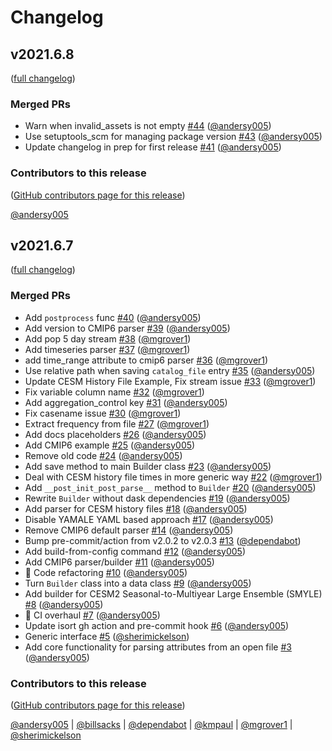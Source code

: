 # Changelog

## v2021.6.8

([full changelog](https://github.com/NCAR/ecgtools/compare/v2021.6.7...ceb56b149363b4fb1cbef18c5a72796d21c50c96))

### Merged PRs

- Warn when invalid_assets is not empty [#44](https://github.com/NCAR/ecgtools/pull/44) ([@andersy005](https://github.com/andersy005))
- Use setuptools_scm for managing package version [#43](https://github.com/NCAR/ecgtools/pull/43) ([@andersy005](https://github.com/andersy005))
- Update changelog in prep for first release [#41](https://github.com/NCAR/ecgtools/pull/41) ([@andersy005](https://github.com/andersy005))

### Contributors to this release

([GitHub contributors page for this release](https://github.com/NCAR/ecgtools/graphs/contributors?from=2021-06-07&to=2021-06-09&type=c))

[@andersy005](https://github.com/search?q=repo%3ANCAR%2Fecgtools+involves%3Aandersy005+updated%3A2021-06-07..2021-06-09&type=Issues)

## v2021.6.7

([full changelog](https://github.com/NCAR/ecgtools/compare/e5108a4edfef211b64dcb69a28f57247e717237b...fbc41f23244798fe90782cbea672b21fee0d373b))

### Merged PRs

- Add `postprocess` func [#40](https://github.com/NCAR/ecgtools/pull/40) ([@andersy005](https://github.com/andersy005))
- Add version to CMIP6 parser [#39](https://github.com/NCAR/ecgtools/pull/39) ([@andersy005](https://github.com/andersy005))
- Add pop 5 day stream [#38](https://github.com/NCAR/ecgtools/pull/38) ([@mgrover1](https://github.com/mgrover1))
- Add timeseries parser [#37](https://github.com/NCAR/ecgtools/pull/37) ([@mgrover1](https://github.com/mgrover1))
- add time_range attribute to cmip6 parser [#36](https://github.com/NCAR/ecgtools/pull/36) ([@mgrover1](https://github.com/mgrover1))
- Use relative path when saving `catalog_file` entry [#35](https://github.com/NCAR/ecgtools/pull/35) ([@andersy005](https://github.com/andersy005))
- Update CESM History File Example, Fix stream issue [#33](https://github.com/NCAR/ecgtools/pull/33) ([@mgrover1](https://github.com/mgrover1))
- Fix variable column name [#32](https://github.com/NCAR/ecgtools/pull/32) ([@mgrover1](https://github.com/mgrover1))
- Add aggregation_control key [#31](https://github.com/NCAR/ecgtools/pull/31) ([@andersy005](https://github.com/andersy005))
- Fix casename issue [#30](https://github.com/NCAR/ecgtools/pull/30) ([@mgrover1](https://github.com/mgrover1))
- Extract frequency from file [#27](https://github.com/NCAR/ecgtools/pull/27) ([@mgrover1](https://github.com/mgrover1))
- Add docs placeholders [#26](https://github.com/NCAR/ecgtools/pull/26) ([@andersy005](https://github.com/andersy005))
- Add CMIP6 example [#25](https://github.com/NCAR/ecgtools/pull/25) ([@andersy005](https://github.com/andersy005))
- Remove old code [#24](https://github.com/NCAR/ecgtools/pull/24) ([@andersy005](https://github.com/andersy005))
- Add save method to main Builder class [#23](https://github.com/NCAR/ecgtools/pull/23) ([@andersy005](https://github.com/andersy005))
- Deal with CESM history file times in more generic way [#22](https://github.com/NCAR/ecgtools/pull/22) ([@mgrover1](https://github.com/mgrover1))
- Add `__post_init_post_parse__` method to `Builder` [#20](https://github.com/NCAR/ecgtools/pull/20) ([@andersy005](https://github.com/andersy005))
- Rewrite `Builder` without dask dependencies [#19](https://github.com/NCAR/ecgtools/pull/19) ([@andersy005](https://github.com/andersy005))
- Add parser for CESM history files [#18](https://github.com/NCAR/ecgtools/pull/18) ([@andersy005](https://github.com/andersy005))
- Disable YAMALE YAML based approach [#17](https://github.com/NCAR/ecgtools/pull/17) ([@andersy005](https://github.com/andersy005))
- Remove CMIP6 default parser [#14](https://github.com/NCAR/ecgtools/pull/14) ([@andersy005](https://github.com/andersy005))
- Bump pre-commit/action from v2.0.2 to v2.0.3 [#13](https://github.com/NCAR/ecgtools/pull/13) ([@dependabot](https://github.com/dependabot))
- Add build-from-config command [#12](https://github.com/NCAR/ecgtools/pull/12) ([@andersy005](https://github.com/andersy005))
- Add CMIP6 parser/builder [#11](https://github.com/NCAR/ecgtools/pull/11) ([@andersy005](https://github.com/andersy005))
- 🔨 Code refactoring [#10](https://github.com/NCAR/ecgtools/pull/10) ([@andersy005](https://github.com/andersy005))
- Turn `Builder` class into a data class [#9](https://github.com/NCAR/ecgtools/pull/9) ([@andersy005](https://github.com/andersy005))
- Add builder for CESM2 Seasonal-to-Multiyear Large Ensemble (SMYLE) [#8](https://github.com/NCAR/ecgtools/pull/8) ([@andersy005](https://github.com/andersy005))
- 👷 CI overhaul [#7](https://github.com/NCAR/ecgtools/pull/7) ([@andersy005](https://github.com/andersy005))
- Update isort gh action and pre-commit hook [#6](https://github.com/NCAR/ecgtools/pull/6) ([@andersy005](https://github.com/andersy005))
- Generic interface [#5](https://github.com/NCAR/ecgtools/pull/5) ([@sherimickelson](https://github.com/sherimickelson))
- Add core functionality for parsing attributes from an open file [#3](https://github.com/NCAR/ecgtools/pull/3) ([@andersy005](https://github.com/andersy005))

### Contributors to this release

([GitHub contributors page for this release](https://github.com/NCAR/ecgtools/graphs/contributors?from=2020-06-01&to=2021-06-08&type=c))

[@andersy005](https://github.com/search?q=repo%3ANCAR%2Fecgtools+involves%3Aandersy005+updated%3A2020-06-01..2021-06-08&type=Issues) | [@billsacks](https://github.com/search?q=repo%3ANCAR%2Fecgtools+involves%3Abillsacks+updated%3A2020-06-01..2021-06-08&type=Issues) | [@dependabot](https://github.com/search?q=repo%3ANCAR%2Fecgtools+involves%3Adependabot+updated%3A2020-06-01..2021-06-08&type=Issues) | [@kmpaul](https://github.com/search?q=repo%3ANCAR%2Fecgtools+involves%3Akmpaul+updated%3A2020-06-01..2021-06-08&type=Issues) | [@mgrover1](https://github.com/search?q=repo%3ANCAR%2Fecgtools+involves%3Amgrover1+updated%3A2020-06-01..2021-06-08&type=Issues) | [@sherimickelson](https://github.com/search?q=repo%3ANCAR%2Fecgtools+involves%3Asherimickelson+updated%3A2020-06-01..2021-06-08&type=Issues)
